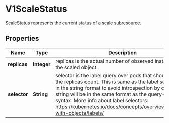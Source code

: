 

# V1ScaleStatus

ScaleStatus represents the current status of a scale subresource.
## Properties

Name | Type | Description | Notes
------------ | ------------- | ------------- | -------------
**replicas** | **Integer** | replicas is the actual number of observed instances of the scaled object. | 
**selector** | **String** | selector is the label query over pods that should match the replicas count. This is same as the label selector but in the string format to avoid introspection by clients. The string will be in the same format as the query-param syntax. More info about label selectors: https://kubernetes.io/docs/concepts/overview/working-with-objects/labels/ |  [optional]



